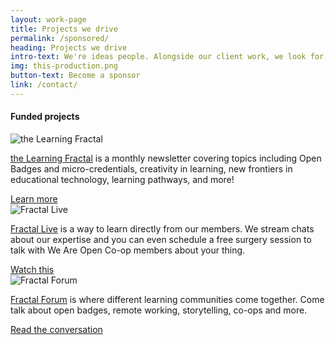```yaml
---
layout: work-page
title: Projects we drive
permalink: /sponsored/
heading: Projects we drive
intro-text: We're ideas people. Alongside our client work, we look for sponsorship and try to help the communities we're involved in with initiatives like...
img: this-production.png
button-text: Become a sponsor
link: /contact/
---
```

<div>
<h4>Funded projects</h4>
</div>
<div class="row">
    <div class="col s12 m7 l4">
      <div class="card">
        <div class="card-logo row center-align">
          <img src="{{ "/" | relative_url }}assets/images/learning-fractal-logo.png" class="responsive-img" alt="the Learning Fractal">
          <!--<span class="card-title">the Learning Fractal</span>-->
        </div>
        <div class="card-content">
          <p><a href="{{ "/" | relative_url }}/newsletter/">the Learning Fractal</a> is a monthly newsletter covering topics including Open Badges and micro-credentials, creativity in learning, new frontiers in educational technology, learning pathways, and more!</p>
        </div>
         <div class="card-action">
          <a href="{{ "/" | relative_url }}/newsletter/">Learn more</a><br/>
        </div>
      </div>
     </div>
     <div class="col s12 m7 l4">
	<div class="card">
        <div class="card-logo row center-align">
          <img src="{{ "/" | relative_url }}assets/images/work/fractal-live.png" class="responsive-img" alt="Fractal Live">
          <!--<span class="card-title">Fractal Live</span>-->
        </div>
        <div class="card-content">
		<p><a href="{{ "/" | relative_url }}/streams/">Fractal Live</a> is a way to learn directly from our members. We stream chats about our expertise and you can even schedule a free surgery session to talk with We Are Open Co-op members about your thing.</p>
        </div>
         <div class="card-action">
          <a href="{{ "/" | relative_url }}/streams/">Watch this</a><br/>
        </div>
      </div>	    
    </div>
    <div class="col s12 m7 l4">
	<div class="card">
        <div class="card-logo row center-align">
          <img src="{{ "/" | relative_url }}assets/images/work/fractal-forum.png" class="responsive-img" alt="Fractal Forum">
          <!--<span class="card-title">Fractal Forum</span>-->
        </div>
        <div class="card-content">
		<p><a href="{{ "/" | relative_url }}/forum/">Fractal Forum</a> is where different learning communities come together. Come talk about open badges, remote working, storytelling, co-ops and more. </p>
        </div>
         <div class="card-action">
          <a href="{{ "/" | relative_url }}/forum/">Read the conversation</a><br/>
        </div>
      </div>	    
    </div>	
</div>
